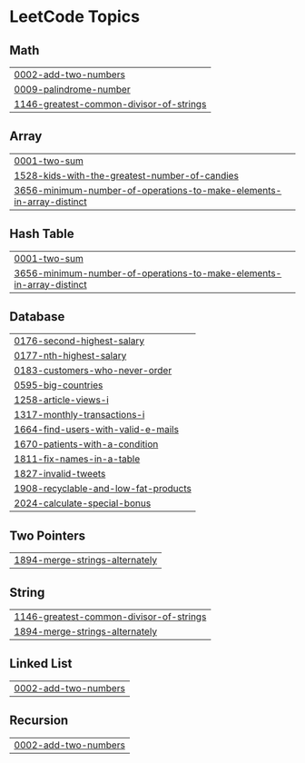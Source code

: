 

<!---LeetCode Topics Start-->
# LeetCode Topics
## Math
|  |
| ------- |
| [0002-add-two-numbers](https://github.com/divyaraj-vihol/GitHub/tree/master/0002-add-two-numbers) |
| [0009-palindrome-number](https://github.com/divyaraj-vihol/GitHub/tree/master/0009-palindrome-number) |
| [1146-greatest-common-divisor-of-strings](https://github.com/divyaraj-vihol/GitHub/tree/master/1146-greatest-common-divisor-of-strings) |
## Array
|  |
| ------- |
| [0001-two-sum](https://github.com/divyaraj-vihol/GitHub/tree/master/0001-two-sum) |
| [1528-kids-with-the-greatest-number-of-candies](https://github.com/divyaraj-vihol/GitHub/tree/master/1528-kids-with-the-greatest-number-of-candies) |
| [3656-minimum-number-of-operations-to-make-elements-in-array-distinct](https://github.com/divyaraj-vihol/GitHub/tree/master/3656-minimum-number-of-operations-to-make-elements-in-array-distinct) |
## Hash Table
|  |
| ------- |
| [0001-two-sum](https://github.com/divyaraj-vihol/GitHub/tree/master/0001-two-sum) |
| [3656-minimum-number-of-operations-to-make-elements-in-array-distinct](https://github.com/divyaraj-vihol/GitHub/tree/master/3656-minimum-number-of-operations-to-make-elements-in-array-distinct) |
## Database
|  |
| ------- |
| [0176-second-highest-salary](https://github.com/divyaraj-vihol/GitHub/tree/master/0176-second-highest-salary) |
| [0177-nth-highest-salary](https://github.com/divyaraj-vihol/GitHub/tree/master/0177-nth-highest-salary) |
| [0183-customers-who-never-order](https://github.com/divyaraj-vihol/GitHub/tree/master/0183-customers-who-never-order) |
| [0595-big-countries](https://github.com/divyaraj-vihol/GitHub/tree/master/0595-big-countries) |
| [1258-article-views-i](https://github.com/divyaraj-vihol/GitHub/tree/master/1258-article-views-i) |
| [1317-monthly-transactions-i](https://github.com/divyaraj-vihol/GitHub/tree/master/1317-monthly-transactions-i) |
| [1664-find-users-with-valid-e-mails](https://github.com/divyaraj-vihol/GitHub/tree/master/1664-find-users-with-valid-e-mails) |
| [1670-patients-with-a-condition](https://github.com/divyaraj-vihol/GitHub/tree/master/1670-patients-with-a-condition) |
| [1811-fix-names-in-a-table](https://github.com/divyaraj-vihol/GitHub/tree/master/1811-fix-names-in-a-table) |
| [1827-invalid-tweets](https://github.com/divyaraj-vihol/GitHub/tree/master/1827-invalid-tweets) |
| [1908-recyclable-and-low-fat-products](https://github.com/divyaraj-vihol/GitHub/tree/master/1908-recyclable-and-low-fat-products) |
| [2024-calculate-special-bonus](https://github.com/divyaraj-vihol/GitHub/tree/master/2024-calculate-special-bonus) |
## Two Pointers
|  |
| ------- |
| [1894-merge-strings-alternately](https://github.com/divyaraj-vihol/GitHub/tree/master/1894-merge-strings-alternately) |
## String
|  |
| ------- |
| [1146-greatest-common-divisor-of-strings](https://github.com/divyaraj-vihol/GitHub/tree/master/1146-greatest-common-divisor-of-strings) |
| [1894-merge-strings-alternately](https://github.com/divyaraj-vihol/GitHub/tree/master/1894-merge-strings-alternately) |
## Linked List
|  |
| ------- |
| [0002-add-two-numbers](https://github.com/divyaraj-vihol/GitHub/tree/master/0002-add-two-numbers) |
## Recursion
|  |
| ------- |
| [0002-add-two-numbers](https://github.com/divyaraj-vihol/GitHub/tree/master/0002-add-two-numbers) |
<!---LeetCode Topics End-->